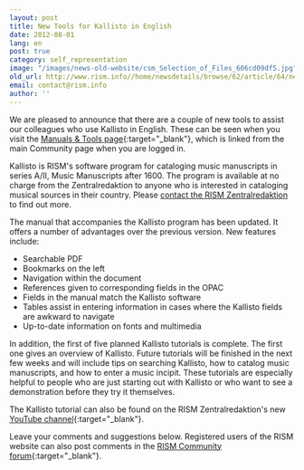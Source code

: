 ```yaml
---
layout: post
title: New Tools for Kallisto in English
date: 2012-08-01
lang: en
post: true
category: self_representation
image: "/images/news-old-website/csm_Selection_of_Files_606cd09df5.jpg"
old_url: http://www.rism.info//home/newsdetails/browse/62/article/64/new-tools-for-kallisto-in-english.html
email: contact@rism.info
author: ''
---
```



We are pleased to announce that there are a couple of new tools to assist our colleagues who use Kallisto in English. These can be seen when you visit the [Manuals & Tools page](http://www.rism.info/en/community/kallisto/manuals-and-tools.html){:target="_blank"}, which is linked from the main Community page when you are logged in.

Kallisto is RISM's software program for cataloging music manuscripts in series A/II, Music Manuscripts after 1600. The program is available at no charge from the Zentralredaktion to anyone who is interested in cataloging musical sources in their country. Please [contact the RISM Zentralredaktion](mailto:contact@rism.info) to find out more.

The manual that accompanies the Kallisto program has been updated. It offers a number of advantages over the previous version. New features include:

- Searchable PDF
- Bookmarks on the left
- Navigation within the document
- References given to corresponding fields in the OPAC
- Fields in the manual match the Kallisto software
- Tables assist in entering information in cases where the Kallisto fields are awkward to navigate
- Up-to-date information on fonts and multimedia

In addition, the first of five planned Kallisto tutorials is complete. The first one gives an overview of Kallisto. Future tutorials will be finished in the next few weeks and will include tips on searching Kallisto, how to catalog music manuscripts, and how to enter a music incipit. These tutorials are especially helpful to people who are just starting out with Kallisto or who want to see a demonstration before they try it themselves.

The Kallisto tutorial can also be found on the RISM Zentralredaktion's new [YouTube channel](http://www.youtube.com/user/RISMZentralredaktion){:target="_blank"}.

Leave your comments and suggestions below. Registered users of the RISM website can also post comments in the [RISM Community forum](http://www.rism.info/en/community/forum.html?tx_mmforum_pi1%5Baction%5D=list_post&tx_mmforum_pi1%5Btid%5D=62){:target="_blank"}.